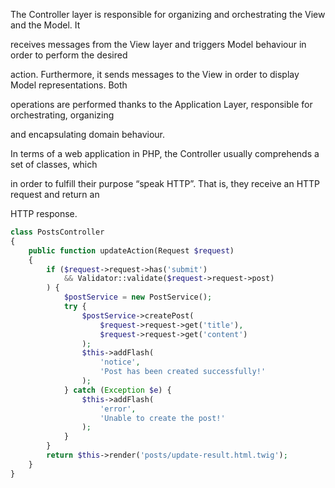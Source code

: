 The Controller layer is responsible for organizing and orchestrating the View and the Model. It

receives messages from the View layer and triggers Model behaviour in order to perform the desired

action. Furthermore, it sends messages to the View in order to display Model representations. Both

operations are performed thanks to the Application Layer, responsible for orchestrating, organizing

and encapsulating domain behaviour.

In terms of a web application in PHP, the Controller usually comprehends a set of classes, which

in order to fulfill their purpose “speak HTTP”. That is, they receive an HTTP request and return an

HTTP response.

```php
class PostsController
{
    public function updateAction(Request $request)
    {
        if ($request->request->has('submit')
            && Validator::validate($request->request->post)
        ) {
            $postService = new PostService();
            try {
                $postService->createPost(
                    $request->request->get('title'),
                    $request->request->get('content')
                );
                $this->addFlash(
                    'notice',
                    'Post has been created successfully!'
                );
            } catch (Exception $e) {
                $this->addFlash(
                    'error',
                    'Unable to create the post!'
                );
            }
        }
        return $this->render('posts/update-result.html.twig');
    }
}
```



